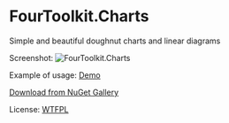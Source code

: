 # FourToolkit.Charts

Simple and beautiful doughnut charts and linear diagrams

Screenshot:
![FourToolkit.Charts](http://i.imgur.com/x2k4WCw.png "FourToolkit.Charts")

Example of usage:
[Demo](https://github.com/cherepets/FourToolkit.Charts/tree/master/Demo "Demo")

[Download from NuGet Gallery](https://www.nuget.org/packages/BsCoordsSharp/ "Download from NuGet Gallery")

License: [WTFPL](http://www.wtfpl.net/txt/copying/ "WTFPL")
